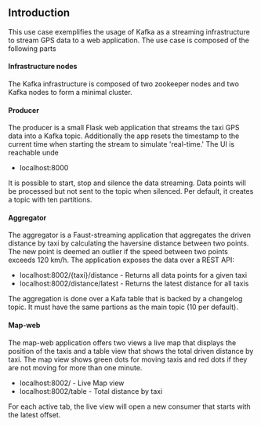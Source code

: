 ## Introduction
This use case exemplifies the usage of Kafka as a streaming infrastructure to stream GPS data to a web application. The 
use case is composed of the following parts

#### Infrastructure nodes
The Kafka infrastructure is composed of two zookeeper nodes and two Kafka nodes to form a minimal cluster. 

#### Producer
The producer is a small Flask web application that streams the taxi GPS data into a Kafka topic. Additionally the app 
resets the timestamp to the current time when starting the stream to simulate 'real-time.' The UI is reachable unde

* localhost:8000

It is possible to start, stop and silence the data streaming. Data points will be processed but not sent to the topic 
when silenced. Per default, it creates a topic with ten partitions.

#### Aggregator
The aggregator is a Faust-streaming application that aggregates the driven distance by taxi by calculating the haversine 
distance between two points. The new point is deemed an outlier if the speed between two points exceeds 120 km/h. The 
application exposes the data over a REST API:

* localhost:8002/{taxi}/distance - Returns all data points for a given taxi
* localhost:8002/distance/latest - Returns the latest distance for all taxis

The aggregation is done over a Kafa table that is backed by a changelog topic. It must have the same partions as the 
main topic (10 per default).

#### Map-web
The map-web application offers two views a live map that displays the position of the taxis and a table view that shows 
the total driven distance by taxi. The map view shows green dots for moving taxis and red dots if they are not moving 
for more than one minute. 

* localhost:8002/ - Live Map view
* localhost:8002/table -  Total distance by taxi

For each active tab, the live view will open a new consumer that starts with the latest offset.